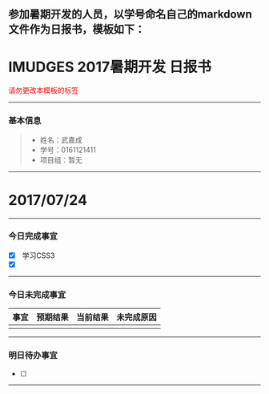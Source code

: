参加暑期开发的人员，以学号命名自己的markdown文件作为日报书，模板如下：
-------
# IMUDGES 2017暑期开发 日报书
<span style="color:red">请勿更改本模板的标签</span>

-------


### 基本信息
> * 姓名：武嘉成
> * 学号：0161121411
> * 项目组：暂无

-------


# 2017/07/24

-------

### 今日完成事宜
- [x]  学习CSS3
- [x]  

-----
### 今日未完成事宜


| 事宜     |预期结果| 当前结果  | 未完成原因   | 
| --------   | -----:  | -----:  | :----:  |
|    |   |   |   |


------
### 明日待办事宜
- [ ] 
-------
